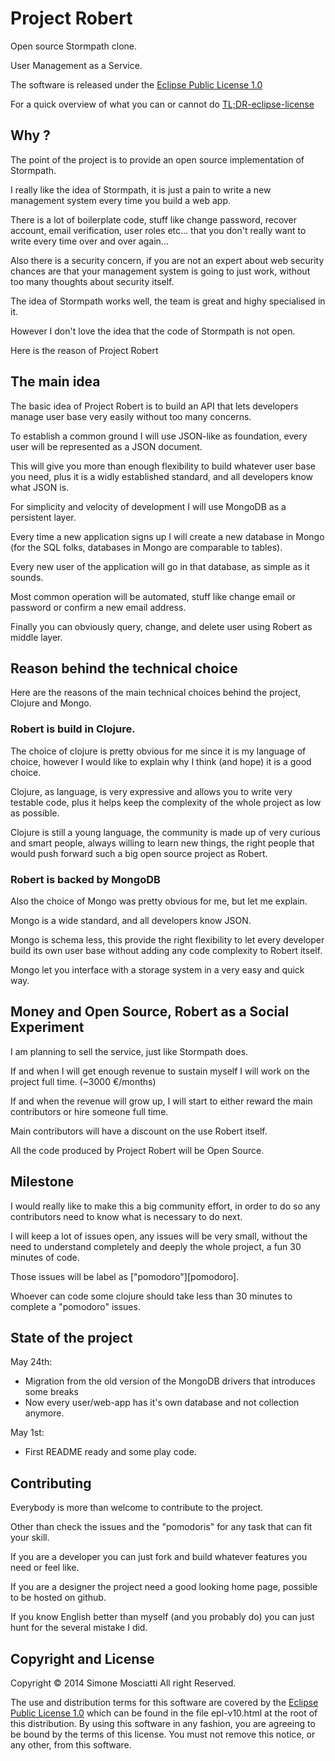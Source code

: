 # Project Robert

Open source Stormpath clone.

User Management as a Service.

The software is released under the [Eclipse Public License 1.0]

For a quick overview of what you can or cannot do [TL;DR-eclipse-license]

## Why ?

The point of the project is to provide an open source implementation of Stormpath.

I really like the idea of Stormpath, it is just a pain to write a new management system every time you build a web app.

There is a lot of boilerplate code, stuff like change password, recover account, email verification, user roles etc... that you don't really want to write every time over and over again...

Also there is a security concern, if you are not an expert about web security chances are that your management system is going to just work, without too many thoughts about security itself.

The idea of Stormpath works well, the team is great and highy specialised in it.

However I don't love the idea that the code of Stormpath is not open.

Here is the reason of Project Robert

## The main idea

The basic idea of Project Robert is to build an API that lets developers manage user base very easily without too many concerns.

To establish a common ground I will use JSON-like as foundation, every user will be represented as a JSON document.

This will give you more than enough flexibility to build whatever user base you need, plus it is a widly established standard, and all developers know what JSON is.

For simplicity and velocity of development I will use MongoDB as a persistent layer.

Every time a new application signs up I will create a new database in Mongo (for the SQL folks, databases in Mongo are comparable to tables).

Every new user of the application will go in that database, as simple as it sounds.

Most common operation will be automated, stuff like change email or password or confirm a new email address.

Finally you can obviously query, change, and delete user using Robert as middle layer.

## Reason behind the technical choice

Here are the reasons of the main technical choices behind the project, Clojure and Mongo.

### Robert is build in Clojure.

The choice of clojure is pretty obvious for me since it is my language of choice, however I would like to explain why I think (and hope) it is a good choice.

Clojure, as language, is very expressive and allows you to write very testable code, plus it helps keep the complexity of the whole project as low as possible.

Clojure is still a young language, the community is made up of very curious and smart people, always willing to learn new things, the right people that would push forward such a big open source project as Robert.

### Robert is backed by MongoDB

Also the choice of Mongo was pretty obvious for me, but let me explain.

Mongo is a wide standard, and all developers know JSON.

Mongo is schema less, this provide the right flexibility to let every developer build its own user base without adding any code complexity to Robert itself.

Mongo let you interface with a storage system in a very easy and quick way.


## Money and Open Source, Robert as a Social Experiment

I am planning to sell the service, just like Stormpath does.

If and when I will get enough revenue to sustain myself I will work on the project full time. (~3000 €/months)

If and when the revenue will grow up, I will start to either reward the main contributors or hire someone full time.

Main contributors will have a discount on the use Robert itself.

All the code produced by Project Robert will be Open Source.

## Milestone

I would really like to make this a big community effort, in order to do so any contributors need to know what is necessary to do next.

I will keep a lot of issues open, any issues will be very small, without the need to understand completely and deeply the whole project, a fun 30 minutes of code.

Those issues will be label as ["pomodoro"][pomodoro].

Whoever can code some clojure should take less than 30 minutes to complete a "pomodoro" issues.

## State of the project

May 24th:
* Migration from the old version of the MongoDB drivers that introduces some breaks
* Now every user/web-app has it's own database and not collection anymore.

May 1st:
* First README ready and some play code.

## Contributing

Everybody is more than welcome to contribute to the project.

Other than check the issues and the "pomodoris" for any task that can fit your skill.

If you are a developer you can just fork and build whatever features you need or feel like.

If you are a designer the project need a good looking home page, possible to be hosted on github.

If you know English better than myself (and you probably do) you can just hunt for the several mistake I did.

## Copyright and License

Copyright © 2014 Simone Mosciatti All right Reserved.

The use and distribution terms for this software are covered by the [Eclipse Public License 1.0] which can be found in the file epl-v10.html at the root of this distribution. By using this software in any fashion, you are agreeing to be bound by the terms of this license. You must not remove this notice, or any other, from this software.

[Eclipse Public License 1.0]: http://opensource.org/licenses/eclipse-1.0.php
[TL;DR-eclipse-license]: https://www.tldrlegal.com/l/epl
[pmodoro]: https://github.com/siscia/robert/issues?labels=Pomodoro&page=1&state=open
